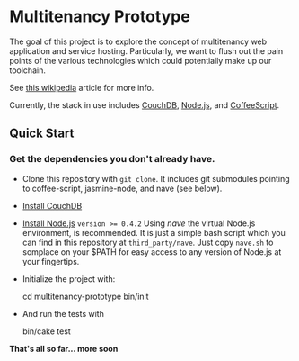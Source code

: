 # Multitenancy Prototype

The goal of this project is to explore the concept of multitenancy web application and service hosting. Particularly, we want to flush out the pain points of the various technologies which could potentially make up our toolchain.

See [this wikipedia](http://en.wikipedia.org/wiki/Multi-tenant) article for more info.

Currently, the stack in use includes [CouchDB](http://couchdb.apache.org/), [Node.js](http://nodejs.org/), and [CoffeeScript](http://jashkenas.github.com/coffee-script/).

## Quick Start

### Get the dependencies you don't already have.
* Clone this repository with `git clone`. It includes git submodules pointing to coffee-script, jasmine-node, and nave (see below).
* [Install CouchDB](http://wiki.apache.org/couchdb/Installation)
* [Install Node.js](https://github.com/joyent/node) `version >= 0.4.2`
    Using *nave* the virtual Node.js environment, is recommended. It is just a simple bash script which you can find in this repository at `third_party/nave`. Just copy `nave.sh` to somplace on your $PATH for easy access to any version of Node.js at your fingertips.
* Initialize the project with:

    cd multitenancy-prototype
    bin/init

* And run the tests with

    bin/cake test


__That's all so far... more soon__
